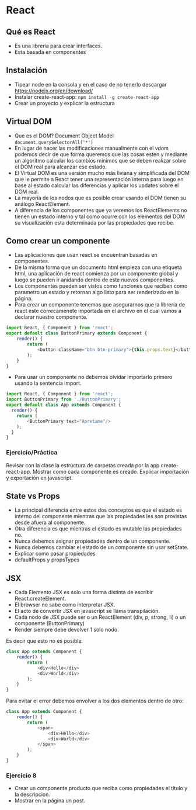 # React

## Qué es React
- Es una librería para crear interfaces. 
- Esta basada en componentes

## Instalación
- Tipear node en la consola y en el caso de no tenerlo descargar https://nodejs.org/en/download/
- Instalar create-react-app: `npm install -g create-react-app`
- Crear un proyecto y explicar la estructura

## Virtual DOM
- Que es el DOM? Document Object Model
`document.querySelectorAll('*')`
- En lugar de hacer las modificaciones manualmente con el vdom podemos decir de que forma queremos que las cosas esten y mediante un algoritmo calcular los cambios minimos que se deben realizar sobre el DOM real para alcanzar ese estado.
- El Virtual DOM es una versión mucho más liviana y simplificada del DOM que le permite a React tener una representación interna para luego en base al estado calcular las diferencias y aplicar los updates sobre el DOM real.
- La mayoría de los nodos que es posible crear usando el DOM tienen su análogo ReactElement. 
- A diferencia de los componentes que ya veremos los ReactElements no tienen un estado interno y tal como ocurre con los elementos del DOM su visualización esta determinada por las propiedades que recibe.

## Como crear un componente
- Las aplicaciones que usan react se encuentran basadas en componentes. 
- De la misma forma que un documento html empieza con una etiqueta html, una aplicación de react comienza por un componente global y luego se pueden ir anidando dentro de este nuevos componentes.
- Los componentes pueden ser vistos como funciones que reciben como parametro un estado y retornan algo listo para ser renderizado en la página.
- Para crear un componente tenemos que asegurarnos que la librería de react este correcamenete importada en el archivo en el cual vamos a declarar nuestro componente.

```javascript
import React, { Component } from 'react';
export default class ButtonPrimary extends Component {
    render() {
        return (
            <button className="btn btn-primary">{this.props.text}</button>
        );
    }
}
```
- Para usar un componente no debemos olvidar importarlo primero usando la sentencia import.

```javascript
import React, { Component } from 'react';
import ButtonPrimary from './ButtonPrimary';
export default class App extends Component {
  render() {
    return (
        <ButtonPrimary text="Apretame"/>
    );
  }
}
```
### Ejercicio/Práctica
Revisar con la clase la estructura de carpetas creada por la app create-react-app. Mostrar como cada componente es creado. Explicar importación y exportación en javascript.

## State vs Props
- La principal diferencia entre estos dos conceptos es que el estado es interno del componente mientras que las propiedades les son provistas desde afuera al componente. 
- Otra diferencia es que mientras el estado es mutable las propiedades no.
- Nunca debemos asignar propiedades dentro de un componente.
- Nunca debemos cambiar el estado de un componente sin usar setState.
- Explicar como pasar propiedades
- defaultProps y propsTypes

## JSX
- Cada Elemento JSX es solo una forma distinta de escribir React.createElement.
- El browser no sabe como interpretar JSX.
- El acto de convertir JSX en javascript se llama transpilación.
- Cada nodo de JSX puede ser o un ReactElement (div, p, strong, li) o un componente (ButtonPrimary)
- Render siempre debe devolver 1 solo nodo. 

Es decir que esto no es posible:
```javascript
class App extends Component {
    render() {
        return (
            <div>Hello</div>
            <div>World</div>
        );
    }    
}
```
Para evitar el error debemos envolver a los dos elementos dentro de otro:
```javascript
class App extends Component {
    render() {
        return (
            <span>
                <div>Hello</div>
                <div>World</div>
            </span>
        );
    }    
}
```

### Ejercicio 8
- Crear un componente producto que reciba como propiedades el titulo y la descripcion. 
- Mostrar en la página un post.

